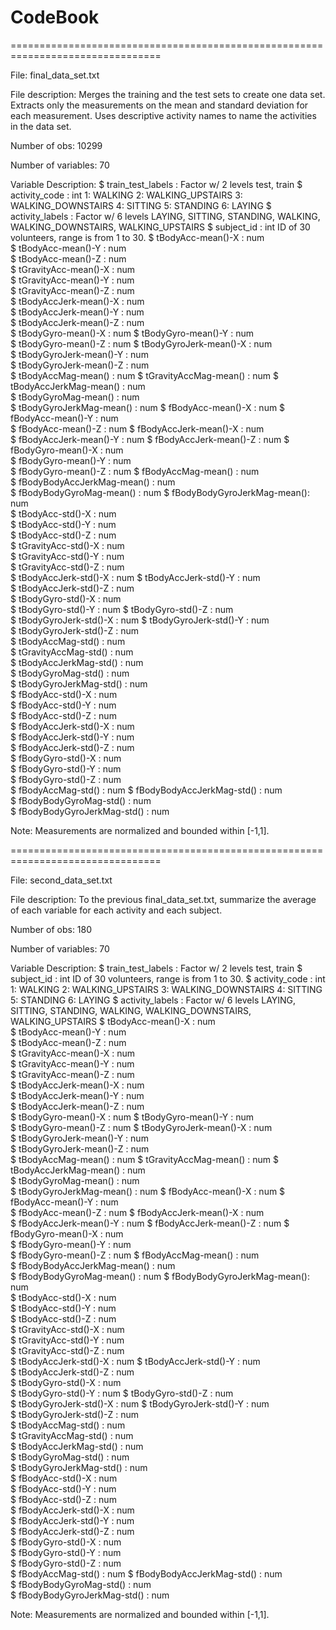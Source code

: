# CodeBook

================================================================================

File:
final_data_set.txt

File description: 
Merges the training and the test sets to create one data set.
Extracts only the measurements on the mean and standard deviation for each measurement.
Uses descriptive activity names to name the activities in the data set.

Number of obs:
10299

Number of variables:
70

Variable Description:
$ train_test_labels          : Factor w/ 2 levels
                               test, train
$ activity_code              : int
                               1: WALKING
                               2: WALKING_UPSTAIRS
                               3: WALKING_DOWNSTAIRS
                               4: SITTING
                               5: STANDING
                               6: LAYING
$ activity_labels            : Factor w/ 6 levels
                               LAYING, SITTING, STANDING, WALKING,
                               WALKING_DOWNSTAIRS, WALKING_UPSTAIRS
$ subject_id                 : int
                               ID of 30 volunteers, range is from 1 to 30.
$ tBodyAcc-mean()-X          : num  
$ tBodyAcc-mean()-Y          : num  
$ tBodyAcc-mean()-Z          : num  
$ tGravityAcc-mean()-X       : num  
$ tGravityAcc-mean()-Y       : num  
$ tGravityAcc-mean()-Z       : num  
$ tBodyAccJerk-mean()-X      : num  
$ tBodyAccJerk-mean()-Y      : num  
$ tBodyAccJerk-mean()-Z      : num  
$ tBodyGyro-mean()-X         : num 
$ tBodyGyro-mean()-Y         : num  
$ tBodyGyro-mean()-Z         : num 
$ tBodyGyroJerk-mean()-X     : num  
$ tBodyGyroJerk-mean()-Y     : num  
$ tBodyGyroJerk-mean()-Z     : num  
$ tBodyAccMag-mean()         : num 
$ tGravityAccMag-mean()      : num 
$ tBodyAccJerkMag-mean()     : num  
$ tBodyGyroMag-mean()        : num  
$ tBodyGyroJerkMag-mean()    : num 
$ fBodyAcc-mean()-X          : num 
$ fBodyAcc-mean()-Y          : num  
$ fBodyAcc-mean()-Z          : num 
$ fBodyAccJerk-mean()-X      : num  
$ fBodyAccJerk-mean()-Y      : num 
$ fBodyAccJerk-mean()-Z      : num 
$ fBodyGyro-mean()-X         : num  
$ fBodyGyro-mean()-Y         : num  
$ fBodyGyro-mean()-Z         : num 
$ fBodyAccMag-mean()         : num  
$ fBodyBodyAccJerkMag-mean() : num  
$ fBodyBodyGyroMag-mean()    : num 
$ fBodyBodyGyroJerkMag-mean(): num  
$ tBodyAcc-std()-X           : num  
$ tBodyAcc-std()-Y           : num  
$ tBodyAcc-std()-Z           : num  
$ tGravityAcc-std()-X        : num  
$ tGravityAcc-std()-Y        : num  
$ tGravityAcc-std()-Z        : num  
$ tBodyAccJerk-std()-X       : num 
$ tBodyAccJerk-std()-Y       : num  
$ tBodyAccJerk-std()-Z       : num  
$ tBodyGyro-std()-X          : num  
$ tBodyGyro-std()-Y          : num 
$ tBodyGyro-std()-Z          : num  
$ tBodyGyroJerk-std()-X      : num 
$ tBodyGyroJerk-std()-Y      : num  
$ tBodyGyroJerk-std()-Z      : num  
$ tBodyAccMag-std()          : num  
$ tGravityAccMag-std()       : num  
$ tBodyAccJerkMag-std()      : num  
$ tBodyGyroMag-std()         : num  
$ tBodyGyroJerkMag-std()     : num  
$ fBodyAcc-std()-X           : num  
$ fBodyAcc-std()-Y           : num  
$ fBodyAcc-std()-Z           : num  
$ fBodyAccJerk-std()-X       : num  
$ fBodyAccJerk-std()-Y       : num  
$ fBodyAccJerk-std()-Z       : num  
$ fBodyGyro-std()-X          : num  
$ fBodyGyro-std()-Y          : num  
$ fBodyGyro-std()-Z          : num  
$ fBodyAccMag-std()          : num 
$ fBodyBodyAccJerkMag-std()  : num  
$ fBodyBodyGyroMag-std()     : num  
$ fBodyBodyGyroJerkMag-std() : num 

Note:
Measurements are normalized and bounded within [-1,1].

================================================================================

File:
second_data_set.txt

File description: 
To the previous final_data_set.txt, summarize the average of each variable for
each activity and each subject.

Number of obs:
180

Number of variables:
70

Variable Description:
$ train_test_labels          : Factor w/ 2 levels
                               test, train
$ subject_id                 : int
                               ID of 30 volunteers, range is from 1 to 30.
$ activity_code              : int
                               1: WALKING
                               2: WALKING_UPSTAIRS
                               3: WALKING_DOWNSTAIRS
                               4: SITTING
                               5: STANDING
                               6: LAYING
$ activity_labels            : Factor w/ 6 levels
                               LAYING, SITTING, STANDING, WALKING,
                               WALKING_DOWNSTAIRS, WALKING_UPSTAIRS
$ tBodyAcc-mean()-X          : num  
$ tBodyAcc-mean()-Y          : num  
$ tBodyAcc-mean()-Z          : num  
$ tGravityAcc-mean()-X       : num  
$ tGravityAcc-mean()-Y       : num  
$ tGravityAcc-mean()-Z       : num  
$ tBodyAccJerk-mean()-X      : num  
$ tBodyAccJerk-mean()-Y      : num  
$ tBodyAccJerk-mean()-Z      : num  
$ tBodyGyro-mean()-X         : num 
$ tBodyGyro-mean()-Y         : num  
$ tBodyGyro-mean()-Z         : num 
$ tBodyGyroJerk-mean()-X     : num  
$ tBodyGyroJerk-mean()-Y     : num  
$ tBodyGyroJerk-mean()-Z     : num  
$ tBodyAccMag-mean()         : num 
$ tGravityAccMag-mean()      : num 
$ tBodyAccJerkMag-mean()     : num  
$ tBodyGyroMag-mean()        : num  
$ tBodyGyroJerkMag-mean()    : num 
$ fBodyAcc-mean()-X          : num 
$ fBodyAcc-mean()-Y          : num  
$ fBodyAcc-mean()-Z          : num 
$ fBodyAccJerk-mean()-X      : num  
$ fBodyAccJerk-mean()-Y      : num 
$ fBodyAccJerk-mean()-Z      : num 
$ fBodyGyro-mean()-X         : num  
$ fBodyGyro-mean()-Y         : num  
$ fBodyGyro-mean()-Z         : num 
$ fBodyAccMag-mean()         : num  
$ fBodyBodyAccJerkMag-mean() : num  
$ fBodyBodyGyroMag-mean()    : num 
$ fBodyBodyGyroJerkMag-mean(): num  
$ tBodyAcc-std()-X           : num  
$ tBodyAcc-std()-Y           : num  
$ tBodyAcc-std()-Z           : num  
$ tGravityAcc-std()-X        : num  
$ tGravityAcc-std()-Y        : num  
$ tGravityAcc-std()-Z        : num  
$ tBodyAccJerk-std()-X       : num 
$ tBodyAccJerk-std()-Y       : num  
$ tBodyAccJerk-std()-Z       : num  
$ tBodyGyro-std()-X          : num  
$ tBodyGyro-std()-Y          : num 
$ tBodyGyro-std()-Z          : num  
$ tBodyGyroJerk-std()-X      : num 
$ tBodyGyroJerk-std()-Y      : num  
$ tBodyGyroJerk-std()-Z      : num  
$ tBodyAccMag-std()          : num  
$ tGravityAccMag-std()       : num  
$ tBodyAccJerkMag-std()      : num  
$ tBodyGyroMag-std()         : num  
$ tBodyGyroJerkMag-std()     : num  
$ fBodyAcc-std()-X           : num  
$ fBodyAcc-std()-Y           : num  
$ fBodyAcc-std()-Z           : num  
$ fBodyAccJerk-std()-X       : num  
$ fBodyAccJerk-std()-Y       : num  
$ fBodyAccJerk-std()-Z       : num  
$ fBodyGyro-std()-X          : num  
$ fBodyGyro-std()-Y          : num  
$ fBodyGyro-std()-Z          : num  
$ fBodyAccMag-std()          : num 
$ fBodyBodyAccJerkMag-std()  : num  
$ fBodyBodyGyroMag-std()     : num  
$ fBodyBodyGyroJerkMag-std() : num 

Note:
Measurements are normalized and bounded within [-1,1].
